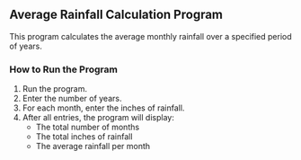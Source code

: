 ## Average Rainfall Calculation Program

This program calculates the average monthly rainfall over a specified period of years.

### How to Run the Program

1. Run the program.
2. Enter the number of years.
3. For each month, enter the inches of rainfall.
4. After all entries, the program will display:
    - The total number of months
    - The total inches of rainfall
    - The average rainfall per month
